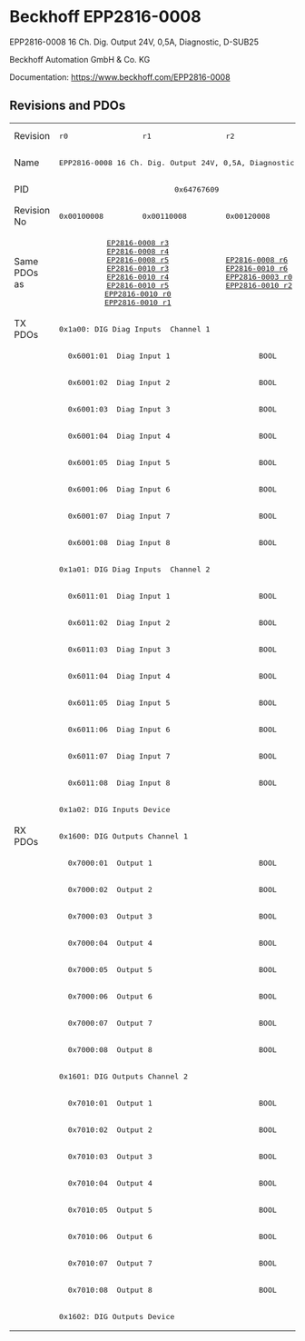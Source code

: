 # Beckhoff EPP2816-0008

EPP2816-0008 16 Ch. Dig. Output 24V, 0,5A, Diagnostic, D-SUB25

Beckhoff Automation GmbH & Co. KG

Documentation: <a href="https://www.beckhoff.com/EPP2816-0008">https://www.beckhoff.com/EPP2816-0008</a>

## Revisions and PDOs
<table>
<tr >
<td class="first">Revision</td>
<td ><pre>r0</pre></td>
<td ><pre>r1</pre></td>
<td ><pre>r2</pre></td>
</tr>
<tr >
<td class="first">Name</td>
<td  colspan=3 align="center"><pre>EPP2816-0008 16 Ch. Dig. Output 24V, 0,5A, Diagnostic, D-SUB25</pre></td>
</tr>
<tr >
<td class="first">PID</td>
<td  colspan=3 align="center"><pre>0x64767609</pre></td>
</tr>
<tr >
<td class="first">Revision No</td>
<td ><pre>0x00100008</pre></td>
<td ><pre>0x00110008</pre></td>
<td ><pre>0x00120008</pre></td>
</tr>
<tr >
<td class="first">Same PDOs as</td>
<td  colspan=2 align="center"><pre><a href="EP2816-0008">EP2816-0008 r3</a><br/><a href="EP2816-0008">EP2816-0008 r4</a><br/><a href="EP2816-0008">EP2816-0008 r5</a><br/><a href="EP2816-0010">EP2816-0010 r3</a><br/><a href="EP2816-0010">EP2816-0010 r4</a><br/><a href="EP2816-0010">EP2816-0010 r5</a><br/><a href="EPP2816-0010">EPP2816-0010 r0</a><br/><a href="EPP2816-0010">EPP2816-0010 r1</a></pre></td>
<td ><pre><a href="EP2816-0008">EP2816-0008 r6</a><br/><a href="EP2816-0010">EP2816-0010 r6</a><br/><a href="EPP2816-0003">EPP2816-0003 r0</a><br/><a href="EPP2816-0010">EPP2816-0010 r2</a></pre></td>
</tr>
<tr class="txpdo pdosection">
<td class="first" rowspan=19 valign=top>TX PDOs</td>
<td colspan=3 align="left"><pre>0x1a00: DIG Diag Inputs  Channel 1</pre></td>
<td></td>
</tr>
<tr class="txpdo">
<td class="first" colspan=3 align="left"><pre>  0x6001:01  Diag Input 1                    BOOL</pre></td>
</tr>
<tr class="txpdo">
<td class="first" colspan=3 align="left"><pre>  0x6001:02  Diag Input 2                    BOOL</pre></td>
</tr>
<tr class="txpdo">
<td class="first" colspan=3 align="left"><pre>  0x6001:03  Diag Input 3                    BOOL</pre></td>
</tr>
<tr class="txpdo">
<td class="first" colspan=3 align="left"><pre>  0x6001:04  Diag Input 4                    BOOL</pre></td>
</tr>
<tr class="txpdo">
<td class="first" colspan=3 align="left"><pre>  0x6001:05  Diag Input 5                    BOOL</pre></td>
</tr>
<tr class="txpdo">
<td class="first" colspan=3 align="left"><pre>  0x6001:06  Diag Input 6                    BOOL</pre></td>
</tr>
<tr class="txpdo">
<td class="first" colspan=3 align="left"><pre>  0x6001:07  Diag Input 7                    BOOL</pre></td>
</tr>
<tr class="txpdo">
<td class="first" colspan=3 align="left"><pre>  0x6001:08  Diag Input 8                    BOOL</pre></td>
</tr>
<tr class="txpdo pdosection">
<td class="first" colspan=3 align="left"><pre>0x1a01: DIG Diag Inputs  Channel 2</pre></td>
</tr>
<tr class="txpdo">
<td class="first" colspan=3 align="left"><pre>  0x6011:01  Diag Input 1                    BOOL</pre></td>
</tr>
<tr class="txpdo">
<td class="first" colspan=3 align="left"><pre>  0x6011:02  Diag Input 2                    BOOL</pre></td>
</tr>
<tr class="txpdo">
<td class="first" colspan=3 align="left"><pre>  0x6011:03  Diag Input 3                    BOOL</pre></td>
</tr>
<tr class="txpdo">
<td class="first" colspan=3 align="left"><pre>  0x6011:04  Diag Input 4                    BOOL</pre></td>
</tr>
<tr class="txpdo">
<td class="first" colspan=3 align="left"><pre>  0x6011:05  Diag Input 5                    BOOL</pre></td>
</tr>
<tr class="txpdo">
<td class="first" colspan=3 align="left"><pre>  0x6011:06  Diag Input 6                    BOOL</pre></td>
</tr>
<tr class="txpdo">
<td class="first" colspan=3 align="left"><pre>  0x6011:07  Diag Input 7                    BOOL</pre></td>
</tr>
<tr class="txpdo">
<td class="first" colspan=3 align="left"><pre>  0x6011:08  Diag Input 8                    BOOL</pre></td>
</tr>
<tr class="txpdo pdosection">
<td class="first" colspan=3 align="left"><pre>0x1a02: DIG Inputs Device</pre></td>
</tr>
<tr class="rxpdo pdosection">
<td class="first" rowspan=19 valign=top>RX PDOs</td>
<td colspan=3 align="left"><pre>0x1600: DIG Outputs Channel 1</pre></td>
<td></td>
</tr>
<tr class="rxpdo">
<td class="first" colspan=3 align="left"><pre>  0x7000:01  Output 1                        BOOL</pre></td>
</tr>
<tr class="rxpdo">
<td class="first" colspan=3 align="left"><pre>  0x7000:02  Output 2                        BOOL</pre></td>
</tr>
<tr class="rxpdo">
<td class="first" colspan=3 align="left"><pre>  0x7000:03  Output 3                        BOOL</pre></td>
</tr>
<tr class="rxpdo">
<td class="first" colspan=3 align="left"><pre>  0x7000:04  Output 4                        BOOL</pre></td>
</tr>
<tr class="rxpdo">
<td class="first" colspan=3 align="left"><pre>  0x7000:05  Output 5                        BOOL</pre></td>
</tr>
<tr class="rxpdo">
<td class="first" colspan=3 align="left"><pre>  0x7000:06  Output 6                        BOOL</pre></td>
</tr>
<tr class="rxpdo">
<td class="first" colspan=3 align="left"><pre>  0x7000:07  Output 7                        BOOL</pre></td>
</tr>
<tr class="rxpdo">
<td class="first" colspan=3 align="left"><pre>  0x7000:08  Output 8                        BOOL</pre></td>
</tr>
<tr class="rxpdo pdosection">
<td class="first" colspan=3 align="left"><pre>0x1601: DIG Outputs Channel 2</pre></td>
</tr>
<tr class="rxpdo">
<td class="first" colspan=3 align="left"><pre>  0x7010:01  Output 1                        BOOL</pre></td>
</tr>
<tr class="rxpdo">
<td class="first" colspan=3 align="left"><pre>  0x7010:02  Output 2                        BOOL</pre></td>
</tr>
<tr class="rxpdo">
<td class="first" colspan=3 align="left"><pre>  0x7010:03  Output 3                        BOOL</pre></td>
</tr>
<tr class="rxpdo">
<td class="first" colspan=3 align="left"><pre>  0x7010:04  Output 4                        BOOL</pre></td>
</tr>
<tr class="rxpdo">
<td class="first" colspan=3 align="left"><pre>  0x7010:05  Output 5                        BOOL</pre></td>
</tr>
<tr class="rxpdo">
<td class="first" colspan=3 align="left"><pre>  0x7010:06  Output 6                        BOOL</pre></td>
</tr>
<tr class="rxpdo">
<td class="first" colspan=3 align="left"><pre>  0x7010:07  Output 7                        BOOL</pre></td>
</tr>
<tr class="rxpdo">
<td class="first" colspan=3 align="left"><pre>  0x7010:08  Output 8                        BOOL</pre></td>
</tr>
<tr class="rxpdo pdosection">
<td class="first" colspan=3 align="left"><pre>0x1602: DIG Outputs Device</pre></td>
</tr>
</table>
